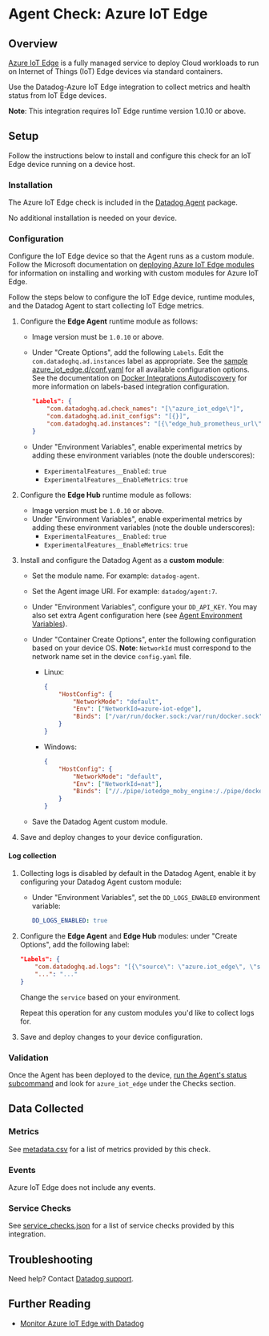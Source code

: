 # Agent Check: Azure IoT Edge

## Overview

[Azure IoT Edge][1] is a fully managed service to deploy Cloud workloads to run on Internet of Things (IoT) Edge devices via standard containers.

Use the Datadog-Azure IoT Edge integration to collect metrics and health status from IoT Edge devices.

**Note**: This integration requires IoT Edge runtime version 1.0.10 or above.

## Setup

Follow the instructions below to install and configure this check for an IoT Edge device running on a device host.

### Installation

The Azure IoT Edge check is included in the [Datadog Agent][2] package.

No additional installation is needed on your device.

### Configuration

Configure the IoT Edge device so that the Agent runs as a custom module. Follow the Microsoft documentation on [deploying Azure IoT Edge modules][3] for information on installing and working with custom modules for Azure IoT Edge.

Follow the steps below to configure the IoT Edge device, runtime modules, and the Datadog Agent to start collecting IoT Edge metrics.

1. Configure the **Edge Agent** runtime module as follows:
    - Image version must be `1.0.10` or above.
    - Under "Create Options", add the following `Labels`. Edit the `com.datadoghq.ad.instances` label as appropriate. See the [sample azure_iot_edge.d/conf.yaml][5] for all available configuration options. See the documentation on [Docker Integrations Autodiscovery][6] for more information on labels-based integration configuration.

        ```json
        "Labels": {
            "com.datadoghq.ad.check_names": "[\"azure_iot_edge\"]",
            "com.datadoghq.ad.init_configs": "[{}]",
            "com.datadoghq.ad.instances": "[{\"edge_hub_prometheus_url\": \"http://edgeHub:9600/metrics\", \"edge_agent_prometheus_url\": \"http://edgeAgent:9600/metrics\"}]"
        }
        ```

    - Under "Environment Variables", enable experimental metrics by adding these environment variables (note the double underscores):
        - `ExperimentalFeatures__Enabled`: `true`
        - `ExperimentalFeatures__EnableMetrics`: `true`

2. Configure the **Edge Hub** runtime module as follows:
    - Image version must be `1.0.10` or above.
    - Under "Environment Variables", enable experimental metrics by adding these environment variables (note the double underscores):
        - `ExperimentalFeatures__Enabled`: `true`
        - `ExperimentalFeatures__EnableMetrics`: `true`

3. Install and configure the Datadog Agent as a **custom module**:
    - Set the module name. For example: `datadog-agent`.
    - Set the Agent image URI. For example: `datadog/agent:7`.
    - Under "Environment Variables", configure your `DD_API_KEY`. You may also set extra Agent configuration here (see [Agent Environment Variables][4]).
    - Under "Container Create Options", enter the following configuration based on your device OS. **Note**: `NetworkId` must correspond to the network name set in the device `config.yaml` file.

        - Linux:
            ```json
            {
                "HostConfig": {
                    "NetworkMode": "default",
                    "Env": ["NetworkId=azure-iot-edge"],
                    "Binds": ["/var/run/docker.sock:/var/run/docker.sock"]
                }
            }
            ```
        - Windows:
            ```json
            {
                "HostConfig": {
                    "NetworkMode": "default",
                    "Env": ["NetworkId=nat"],
                    "Binds": ["//./pipe/iotedge_moby_engine:/./pipe/docker_engine"]
                }
            }
            ```

    - Save the Datadog Agent custom module.

4. Save and deploy changes to your device configuration.

#### Log collection

<!-- partial
{{< site-region region="us3" >}}
**Log collection is not supported for the Datadog {{< region-param key="dd_site_name" >}} site**.
{{< /site-region >}}
partial -->

1. Collecting logs is disabled by default in the Datadog Agent, enable it by configuring your Datadog Agent custom module:
    - Under "Environment Variables", set the `DD_LOGS_ENABLED` environment variable:

        ```yaml
        DD_LOGS_ENABLED: true
        ```

2. Configure the **Edge Agent** and **Edge Hub** modules: under "Create Options", add the following label:

    ```json
    "Labels": {
        "com.datadoghq.ad.logs": "[{\"source\": \"azure.iot_edge\", \"service\": \"<SERVICE>\"}]",
        "...": "..."
    }
    ```

    Change the `service` based on your environment.

    Repeat this operation for any custom modules you'd like to collect logs for.

3. Save and deploy changes to your device configuration.

### Validation

Once the Agent has been deployed to the device, [run the Agent's status subcommand][7] and look for `azure_iot_edge` under the Checks section.

## Data Collected

### Metrics

See [metadata.csv][8] for a list of metrics provided by this check.

### Events

Azure IoT Edge does not include any events.

### Service Checks

See [service_checks.json][11] for a list of service checks provided by this integration.

## Troubleshooting

Need help? Contact [Datadog support][9].

## Further Reading

- [Monitor Azure IoT Edge with Datadog][10]

[1]: https://azure.microsoft.com/en-us/services/iot-edge/
[2]: https://docs.datadoghq.com/agent/
[3]: https://docs.microsoft.com/en-us/azure/iot-edge/how-to-deploy-modules-portal
[4]: https://docs.datadoghq.com/agent/guide/environment-variables/
[5]: https://github.com/DataDog/integrations-core/blob/master/azure_iot_edge/datadog_checks/azure_iot_edge/data/conf.yaml.example
[6]: https://docs.datadoghq.com/agent/docker/integrations/
[7]: https://docs.datadoghq.com/agent/guide/agent-commands/#agent-status-and-information
[8]: https://github.com/DataDog/integrations-core/blob/master/azure_iot_edge/metadata.csv
[9]: https://docs.datadoghq.com/help/
[10]: https://www.datadoghq.com/blog/monitor-azure-iot-edge-with-datadog/
[11]: https://github.com/DataDog/integrations-core/blob/master/azure_iot_edge/assets/service_checks.json
